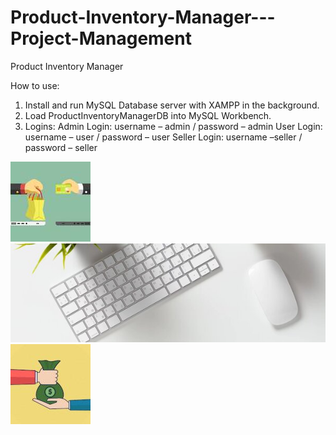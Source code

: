 # Product-Inventory-Manager---Project-Management


Product Inventory Manager



How to use:
1.	Install and run MySQL Database server with XAMPP in the background.
2.	Load ProductInventoryManagerDB into MySQL Workbench.
3.	Logins:
Admin Login:  username – admin / password – admin
User Login:  username – user / password – user
Seller Login:  username –seller / password – seller



![alt text](https://github.com/ionutcosminmarcoci/Product-Inventory-Manager---Project-Management/blob/main/Picture1.jpg?raw=true)
![alt text](https://github.com/ionutcosminmarcoci/Product-Inventory-Manager---Project-Management/blob/main/Picture2.jpg?raw=true)
![alt text](https://github.com/ionutcosminmarcoci/Product-Inventory-Manager---Project-Management/blob/main/Picture3.jpg?raw=true)

